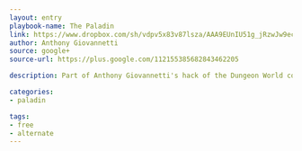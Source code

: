 ```yaml
---
layout: entry
playbook-name: The Paladin 
link: https://www.dropbox.com/sh/vdpv5x83v87lsza/AAA9EUnIU51g_jRzwJw9ec0oa?dl=0
author: Anthony Giovannetti
source: google+
source-url: https://plus.google.com/112155385682843462205

description: Part of Anthony Giovannetti's hack of the Dungeon World core playbooks

categories:
- paladin

tags:
- free 
- alternate
---
```

